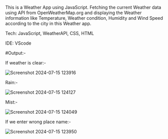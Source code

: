 This is a Weather App using JavaScript. Fetching the current Weather data using API from OpenWeatherMap.org and displaying the Weather information like Temperature, Weather condition, Humidity and Wind Speed according to the city in this Weather app.

Tech: JavaScript, WeatherAPI, CSS, HTML

IDE: VScode

#Output:-


If weather is clear:-

![Screenshot 2024-07-15 123916](https://github.com/user-attachments/assets/60faa11a-2cf3-40f2-8e6d-f701e22df6f7)



Rain:-

![Screenshot 2024-07-15 124127](https://github.com/user-attachments/assets/328e2c6e-cbcf-452b-9acc-7b92ea3674e3)



Mist:-

![Screenshot 2024-07-15 124049](https://github.com/user-attachments/assets/5244df0e-f29b-4a25-a2cd-234c2723cb4f)



If we enter wrong place name:-

![Screenshot 2024-07-15 123950](https://github.com/user-attachments/assets/1959c37e-34a8-40c9-9f9b-03ac45e5b303)
